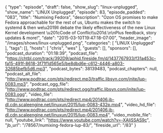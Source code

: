 {
  "type": "episode",
  "draft": false,
  "show_slug": "linux-unplugged",
  "show_name": "LINUX Unplugged",
  "episode": 83,
  "episode_padded": "083",
  "title": "Numixing Fedora",
  "description": "Ozon OS promises to make Fedora approachable for the rest of us, Ubuntu makes the switch to systemd & then we\u2019ll debate the likely effectiveness of the new Linux Kernel development \u201cCode of Conflict\u201d.\n\nPlus feedback, story updates & more!",
  "date": "2015-03-10T19:47:18-07:00",
  "header_image": "/images/shows/linux-unplugged.png",
  "categories": [
    "LINUX Unplugged"
  ],
  "tags": [],
  "hosts": [
    "chris",
    "wes"
  ],
  "guests": [],
  "sponsors": [],
  "podcast_duration": "01:18:39",
  "podcast_file": "https://chtbl.com/track/392D9/aphid.fireside.fm/d/1437767933/f31a453c-fa15-491f-8618-3f71f1d565e5/be8dbd6e-c612-4446-a803-32685befb5d6.mp3",
  "podcast_bytes": 38139483,
  "podcast_chapters": null,
  "podcast_alt_file": "http://www.podtrac.com/pts/redirect.mp3/traffic.libsyn.com/jnite/lup-0083.mp3",
  "podcast_ogg_file": "http://www.podtrac.com/pts/redirect.ogg/traffic.libsyn.com/jnite/lup-0083.ogg",
  "video_file": "http://www.podtrac.com/pts/redirect.mp4/201406.jb-dl.cdn.scaleengine.net/linuxun/2015/lup-0083-432p.mp4",
  "video_hd_file": "http://www.podtrac.com/pts/redirect.mp4/201406.jb-dl.cdn.scaleengine.net/linuxun/2015/lup-0083.mp4",
  "video_mobile_file": null,
  "youtube_link": "https://www.youtube.com/watch?v=-XAljSSAS9c",
  "jb_url": "/78567/numixing-fedora-lup-83/",
  "fireside_url": "/83"
}

